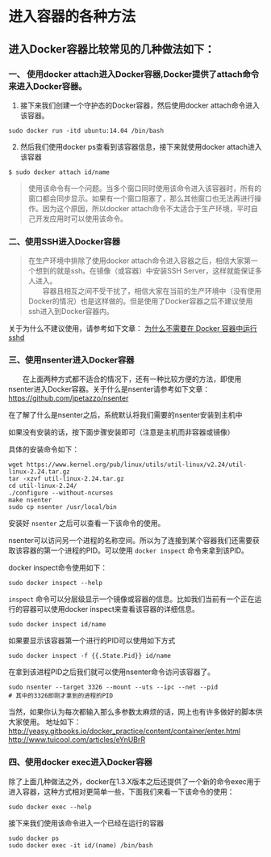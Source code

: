 # 进入容器的各种方法

## 进入Docker容器比较常见的几种做法如下：

### 一、 使用docker attach进入Docker容器,Docker提供了attach命令来进入Docker容器。
1. 接下来我们创建一个守护态的Docker容器，然后使用docker attach命令进入该容器。
``` shell
sudo docker run -itd ubuntu:14.04 /bin/bash  
```
2. 然后我们使用docker ps查看到该容器信息，接下来就使用docker attach进入该容器
``` shell
$ sudo docker attach id/name
````
> 使用该命令有一个问题。当多个窗口同时使用该命令进入该容器时，所有的窗口都会同步显示。如果有一个窗口阻塞了，那么其他窗口也无法再进行操作。因为这个原因，所以docker attach命令不太适合于生产环境，平时自己开发应用时可以使用该命令。

### 二、使用SSH进入Docker容器
> 在生产环境中排除了使用docker attach命令进入容器之后，相信大家第一个想到的就是ssh。在镜像（或容器）中安装SSH Server，这样就能保证多人进入。  
　　容器且相互之间不受干扰了，相信大家在当前的生产环境中（没有使用Docker的情况）也是这样做的。但是使用了Docker容器之后不建议使用ssh进入到Docker容器内。　　

关于为什么不建议使用，请参考如下文章：
[为什么不需要在 Docker 容器中运行sshd](https://www.oschina.net/translate/why-you-dont-need-to-run-sshd-in-docker?cmp)

### 三、使用nsenter进入Docker容器
　　在上面两种方式都不适合的情况下，还有一种比较方便的方法，即使用nsenter进入Docker容器。关于什么是nsenter请参考如下文章：
https://github.com/jpetazzo/nsenter

在了解了什么是nsenter之后，系统默认将我们需要的nsenter安装到主机中

如果没有安装的话，按下面步骤安装即可（注意是主机而非容器或镜像）

具体的安装命令如下：
``` shell
wget https://www.kernel.org/pub/linux/utils/util-linux/v2.24/util-linux-2.24.tar.gz  
tar -xzvf util-linux-2.24.tar.gz  
cd util-linux-2.24/  
./configure --without-ncurses  
make nsenter  
sudo cp nsenter /usr/local/bin  
```
安装好 `nsenter` 之后可以查看一下该命令的使用。

nsenter可以访问另一个进程的名称空间。所以为了连接到某个容器我们还需要获取该容器的第一个进程的PID。可以使用 `docker inspect` 命令来拿到该PID。

docker inspect命令使用如下：
``` shell
sudo docker inspect --help   
```

`inspect` 命令可以分层级显示一个镜像或容器的信息。比如我们当前有一个正在运行的容器可以使用docker inspect来查看该容器的详细信息。

``` shell
sudo docker inspect id/name  
``` 
如果要显示该容器第一个进行的PID可以使用如下方式
``` shell
sudo docker inspect -f {{.State.Pid}} id/name  
```
在拿到该进程PID之后我们就可以使用nsenter命令访问该容器了。
```shell
sudo nsenter --target 3326 --mount --uts --ipc --net --pid  
# 其中的3326即刚才拿到的进程的PID
```

当然，如果你认为每次都输入那么多参数太麻烦的话，网上也有许多做好的脚本供大家使用。
地址如下：
http://yeasy.gitbooks.io/docker_practice/content/container/enter.html
http://www.tuicool.com/articles/eYnUBrR
 
### 四、使用docker exec进入Docker容器
除了上面几种做法之外，docker在1.3.X版本之后还提供了一个新的命令exec用于进入容器，这种方式相对更简单一些，下面我们来看一下该命令的使用：
``` shell
sudo docker exec --help
```   

接下来我们使用该命令进入一个已经在运行的容器
``` shell
sudo docker ps  
sudo docker exec -it id/(name) /bin/bash  
```